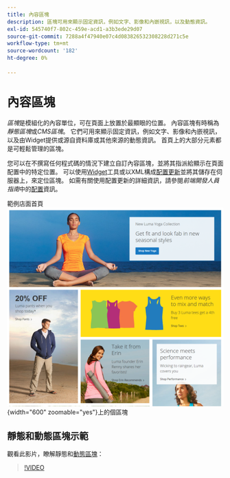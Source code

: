 ```yaml
---
title: 內容區塊
description: 區塊可用來顯示固定資訊，例如文字、影像和內嵌視訊，以及動態資訊。
exl-id: 545740f7-802c-459e-acd1-a3b3ede29d07
source-git-commit: 7288a4f47940e07c4d083826532308228d271c5e
workflow-type: tm+mt
source-wordcount: '182'
ht-degree: 0%

---
```


# 內容區塊

_區塊_&#x200B;是模組化的內容單位，可在頁面上放置於最顯眼的位置。 內容區塊有時稱為&#x200B;_靜態區塊_&#x200B;或&#x200B;_CMS區塊_。 它們可用來顯示固定資訊，例如文字、影像和內嵌視訊，以及由Widget提供或源自資料庫或其他來源的動態資訊。 首頁上的大部分元素都是可輕鬆管理的區塊。

您可以在不撰寫任何程式碼的情況下建立自訂內容區塊，並將其指派給顯示在頁面配置中的特定位置。 可以使用[Widget](widget-static-block.md)工具或以XML構成[配置更新](layout-updates.md)並將其儲存在伺服器上，來定位區塊。 如需有關使用配置更新的詳細資訊，請參閱&#x200B;_前端開發人員指南_&#x200B;中的[配置][1]資訊。

範例店面首頁![&#128279;](./assets/storefront-blocks-home-page.png){width="600" zoomable="yes"}上的個區塊

## 靜態和動態區塊示範

觀看此影片，瞭解靜態和[動態區塊](dynamic-blocks.md)：

>[!VIDEO](https://video.tv.adobe.com/v/343783?quality=12&learn=on)

[1]: https://developer.adobe.com/commerce/frontend-core/guide/layouts/
